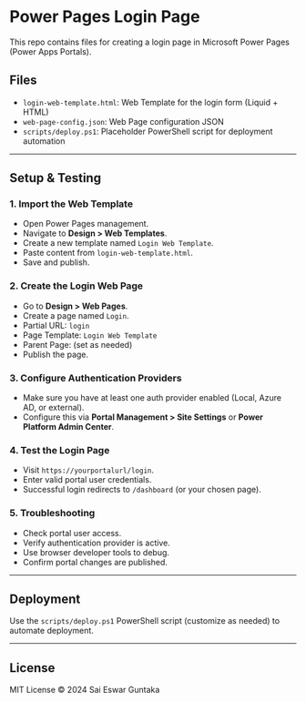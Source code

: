 # Power Pages Login Page

This repo contains files for creating a login page in Microsoft Power Pages (Power Apps Portals).

## Files

- `login-web-template.html`: Web Template for the login form (Liquid + HTML)
- `web-page-config.json`: Web Page configuration JSON
- `scripts/deploy.ps1`: Placeholder PowerShell script for deployment automation

---

## Setup & Testing

### 1. Import the Web Template

- Open Power Pages management.
- Navigate to **Design > Web Templates**.
- Create a new template named `Login Web Template`.
- Paste content from `login-web-template.html`.
- Save and publish.

### 2. Create the Login Web Page

- Go to **Design > Web Pages**.
- Create a page named `Login`.
- Partial URL: `login`
- Page Template: `Login Web Template`
- Parent Page: (set as needed)
- Publish the page.

### 3. Configure Authentication Providers

- Make sure you have at least one auth provider enabled (Local, Azure AD, or external).
- Configure this via **Portal Management > Site Settings** or **Power Platform Admin Center**.

### 4. Test the Login Page

- Visit `https://yourportalurl/login`.
- Enter valid portal user credentials.
- Successful login redirects to `/dashboard` (or your chosen page).

### 5. Troubleshooting

- Check portal user access.
- Verify authentication provider is active.
- Use browser developer tools to debug.
- Confirm portal changes are published.

---

## Deployment

Use the `scripts/deploy.ps1` PowerShell script (customize as needed) to automate deployment.

---

## License

MIT License © 2024 Sai Eswar Guntaka
